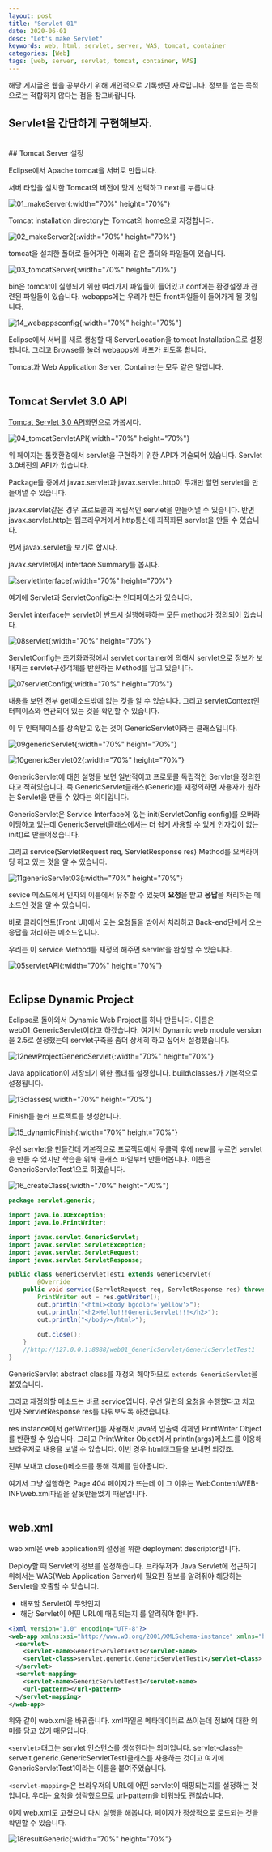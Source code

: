 ```yaml
---
layout: post
title: "Servlet 01"
date: 2020-06-01
desc: "Let's make Servlet"
keywords: web, html, servlet, server, WAS, tomcat, container
categories: [Web]
tags: [web, server, servlet, tomcat, container, WAS]
---
```


해당 게시글은 웹을 공부하기 위해 개인적으로 기록했던 자료입니다. 정보를 얻는 목적으로는 적합하지 않다는 점을 참고바랍니다. 

## Servlet을 간단하게 구현해보자. 
<br>
## Tomcat Server 설정

Eclipse에서 Apache tomcat을 서버로 만듭니다. 

서버 타입을 설치한 Tomcat의 버전에 맞게 선택하고 next를 누릅니다. 

![01_makeServer](/static/assets/img/blog/web/02MakeServlet/01_makeServer.png){:width="70%" height="70%"}

Tomcat installation directory는 Tomcat의 home으로 지정합니다. 

![02_makeServer2](/static/assets/img/blog/web/02MakeServlet/02_makeServer2.png){:width="70%" height="70%"}

tomcat을 설치한 폴더로 들어가면 아래와 같은 폴더와 파일들이 있습니다.

![03_tomcatServer](/static/assets/img/blog/web/02MakeServlet/03_tomcatServer.png){:width="70%" height="70%"}

bin은 tomcat이 실행되기 위한 여러가지 파일들이 들어있고 conf에는 환경설정과 관련된 파일들이 있습니다. webapps에는 우리가 만든 front파일들이 들어가게 될 것입니다.

![14_webappsconfig](/static/assets/img/blog/web/02MakeServlet/14_webappsconfig.png){:width="70%" height="70%"}

Eclipse에서 서버를 새로 생성할 때 ServerLocation을 tomcat Installation으로 설정합니다. 그리고 Browse를 눌러 webapps에 배포가 되도록 합니다. 

Tomcat과 Web Application Server, Container는 모두 같은 말입니다. 
<br>
<br>

## Tomcat Servlet 3.0 API

[Tomcat Servlet 3.0 API](http://tomcat.apache.org/tomcat-7.0-doc/servletapi/index.html)화면으로 가봅시다.

![04_tomcatServletAPI](/static/assets/img/blog/web/02MakeServlet/04_tomcatServletAPI.png){:width="70%" height="70%"}

위 페이지는 톰캣환경에서 servlet을 구현하기 위한 API가 기술되어 있습니다. Servlet 3.0버전의 API가 있습니다. 

Package들 중에서 javax.servlet과 javax.servlet.http이 두개만 알면 servlet을 만들어낼 수 있습니다. 

javax.servlet같은 경우 프로토콜과 독립적인 servlet을 만들어낼 수 있습니다. 반면 javax.servlet.http는 웹프라우저에서 http통신에 최적화된 servlet을 만들 수 있습니다. 

먼저 javax.servlet을 보기로 합시다. 

javax.servlet에서 interface Summary를 봅시다.

![servletInterface](/static/assets/img/blog/web/02MakeServlet/06servletInterface.png){:width="70%" height="70%"}

여기에 Servlet과 ServletConfig라는 인터페이스가 있습니다. 

Servlet interface는 servlet이 반드시 실행해햐하는 모든 method가 정의되어 있습니다. 

![08servlet](/static/assets/img/blog/web/02MakeServlet/08servlet.png){:width="70%" height="70%"}


ServletConfig는 초기화과정에서 servlet container에 의해서 servlet으로 정보가 보내지는 servlet구성객체를 반환하는 Method를 담고 있습니다.

![07servletConfig](/static/assets/img/blog/web/02MakeServlet/07servletConfig.png){:width="70%" height="70%"}

내용을 보면 전부 get메소드밖에 없는 것을 알 수 있습니다. 그리고 servletContext인터페이스와 연관되어 있는 것을 확인할 수 있습니다.

이 두 인터페이스를 상속받고 있는 것이 GenericServlet이라는 클래스입니다. 

![09genericServlet](/static/assets/img/blog/web/02MakeServlet/09genericServlet.png){:width="70%" height="70%"}

![10genericServlet02](/static/assets/img/blog/web/02MakeServlet/10genericServlet02.png){:width="70%" height="70%"}

GenericServlet에 대한 설명을 보면 일반적이고 프로토콜 독립적인 Servlet을 정의한다고 적혀있습니다. 즉 GenericServlet클래스(Generic)를 재정의하면 사용자가 원하는 Servlet을 만들 수 있다는 의미입니다. 

GenericServlet은 Service Interface에 있는 init(ServletConfig config)를 오버라이딩하고 있는데 GenericServelt클래스에서는 더 쉽게 사용할 수 있게 인자값이 없는 init()로 만들어졌습니다. 

그리고 	service(ServletRequest req, ServletResponse res) Method를 오버라이딩 하고 있는 것을 알 수 있습니다.

![11genericServlet03](/static/assets/img/blog/web/02MakeServlet/11genericServlet03.png){:width="70%" height="70%"}

sevice 메소드에서 인자의 이름에서 유추할 수 있듯이 **요청**을 받고 **응답**을 처리하는 메소드인 것을 알 수 있습니다. 

바로 클라이언트(Front UI)에서 오는 요청들을 받아서 처리하고 Back-end단에서 오는 응답을 처리하는 메소드입니다. 

우리는 이 service Method를 재정의 해주면 servlet을 완성할 수 있습니다.

![05servletAPI](/static/assets/img/blog/web/02MakeServlet/05servletAPI.png){:width="70%" height="70%"}
<br>
<br>

## Eclipse Dynamic Project

Eclipse로 돌아와서 Dynamic Web Project를 하나 만듭니다. 이름은 web01_GenericServlet이라고 하겠습니다. 여기서 Dynamic web module version을 2.5로 설정했는데 servlet구축을 좀더 상세히 하고 싶어서 설정했습니다. 

![12newProjectGenericServlet](/static/assets/img/blog/web/02MakeServlet/12newProjectGenericServlet.png){:width="70%" height="70%"}

Java application이 저장되기 위한 폴더를 설정합니다. build\classes가 기본적으로 설정됩니다. 

![13classes](/static/assets/img/blog/web/02MakeServlet/13classes.png){:width="70%" height="70%"}

Finish를 눌러 프로젝트를 생성합니다. 

![15_dynamicFinish](/static/assets/img/blog/web/02MakeServlet/15_dynamicFinish.png){:width="70%" height="70%"}

우선 servlet을 만들건데 기본적으로 프로젝트에서 우클릭 후에 new를 누르면 servlet을 만들 수 있지만 학습을 위해 클래스 파일부터 만들어봅니다. 이름은 GenericServletTest1으로 하겠습니다.

![16_createClass](/static/assets/img/blog/web/02MakeServlet/16_createClass.png){:width="70%" height="70%"}

~~~java
package servlet.generic;

import java.io.IOException;
import java.io.PrintWriter;

import javax.servlet.GenericServlet;
import javax.servlet.ServletException;
import javax.servlet.ServletRequest;
import javax.servlet.ServletResponse;

public class GenericServletTest1 extends GenericServlet{
		@Override
	public void service(ServletRequest req, ServletResponse res) throws ServletException, IOException{
		PrintWriter out = res.getWriter();
		out.println("<html><body bgcolor='yellow'>");
		out.println("<h2>Hello!!!GenericServlet!!!</h2>");
		out.println("</body></html>");
		
		out.close();
	}
	//http://127.0.0.1:8888/web01_GenericServlet/GenericServletTest1
}
~~~

GenericServlet abstract class를 재정의 해야하므로 `extends GenericServlet`을 붙였습니다. 

그리고 재정의할 메소드는 바로 service입니다. 우선 일련의 요청을 수행했다고 치고 인자 ServletResponse res를 다뤄보도록 하겠습니다. 

res instance에서 getWriter()를 사용해서 java의 입출력 객체인 PrintWriter Object를 반환할 수 있습니다. 그리고 PrintWriter Object에서 println(args)메소드를 이용해 브라우저로 내용을 보낼 수 있습니다. 이번 경우 html태그들을 보내면 되겠죠. 

전부 보내고 close()메소드를 통해 객체를 닫아줍니다.

여기서 그냥 실행하면 Page 404 페이지가 뜨는데 이 그 이유는 WebContent\WEB-INF\web.xml파일을 잘못만들었기 때문입니다. 
<br>
<br>

## web.xml
web xml은 web application의 설정을 위한 deployment descriptor입니다. 

Deploy할 때 Servlet의 정보를 설정해줍니다. 브라우저가 Java Servlet에 접근하기 위해서는 WAS(Web Application Server)에 필요한 정보를 알려줘야 해당하는 Servlet을 호출할 수 있습니다. 

* 배포할 Servlet이 무엇인지
* 해당 Servlet이 어떤 URL에 매핑되는지
를 알려줘야 합니다. 

~~~xml
<?xml version="1.0" encoding="UTF-8"?>
<web-app xmlns:xsi="http://www.w3.org/2001/XMLSchema-instance" xmlns="http://java.sun.com/xml/ns/javaee" xsi:schemaLocation="http://java.sun.com/xml/ns/javaee http://java.sun.com/xml/ns/javaee/web-app_2_5.xsd" id="WebApp_ID" version="2.5">
  <servlet>
    <servlet-name>GenericServletTest1</servlet-name>
    <servlet-class>servlet.generic.GenericServletTest1</servlet-class>
  </servlet>
  <servlet-mapping>
    <servlet-name>GenericServletTest1</servlet-name>
    <url-pattern></url-pattern>
  </servlet-mapping>
</web-app>
~~~
위와 같이 web.xml을 바꿔줍니다. xml파일은 메타데이터로 쓰이는데 정보에 대한 의미를 담고 있기 때문입니다. 

`<servlet>`태그는 servlet 인스턴스를 생성한다는 의미입니다. servlet-class는 servelt.generic.GenericServletTest1클래스를 사용하는 것이고 여기에 GenericServletTest1이라는 이름을 붙여주었습니다. 

`<servlet-mapping>`은 브라우저의 URL에 어떤 servlet이 매핑되는지를 설정하는 것입니다. 우리는 요청을 생략했으므로 url-pattern을 비워놔도 괜찮습니다. 

이제 web.xml도 고쳤으니 다시 실행을 해봅니다. 페이지가 정상적으로 로드되는 것을 확인할 수 있습니다. 

![18resultGeneric](/static/assets/img/blog/web/02MakeServlet/18resultGeneric.png){:width="70%" height="70%"}

